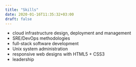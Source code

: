 ```yaml
---
title: "Skills"
date: 2020-01-16T11:35:32+03:00
draft: false
---
```


- cloud infrastructure design, deployment and management
- SRE/DevOps methodologies
- full-stack software development
- Unix system administration
- responsive web designs with HTML5 + CSS3
- leadership
